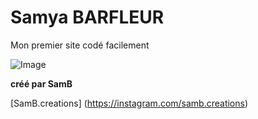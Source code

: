 # Samya BARFLEUR

Mon premier site codé facilement

![Image](image.jpeg)

**créé par SamB**

[SamB.creations] (https://instagram.com/samb.creations)
